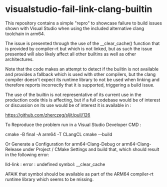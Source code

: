 # visualstudio-fail-link-clang-builtin

This repository contains a simple "repro" to showcase failure to build issues shown with Visual Studio when using the included alternative clang toolchain in arm64.

The issue is presented through the use of the __clear_cache() function that is provided by compiler-rt but which is not linked, but as such the issue presented will also likely affect all other builtins as well as other architectures.

Note that the code makes an attempt to detect if the builtin is not available and provides a fallback which is used with other compilers, but the clang compiler doesn't expect its runtime library to not be used when linking and therefore reports incorrectly that it is supported, triggering a build issue.

The use of the builtin is not representative of its current use in the production code this is affecting, but if a full codebase would be of interest or discussion on its use would be of interest it is available in :

  https://github.com/zherczeg/sljit/pull/126

To Reproduce the problem run in a Visual Studio Developer CMD :

  cmake -B final -A arm64 -T CLangCL
  cmake --build

Or Generate a Configuration for arm64-Clang-Debug or arm64-Clang-Release under Project / CMake Settings and build that, which should result in the following error:

  lld-link : error : undefined symbol: __clear_cache

AFAIK that symbol should be available as part of the ARM64 compiler-rt runtime library which seems to be missing.